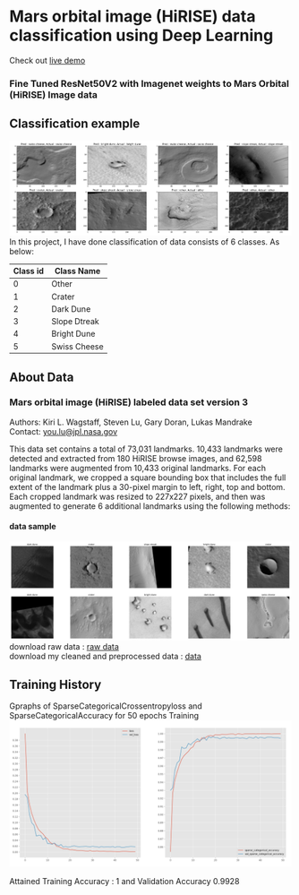# Mars orbital image (HiRISE) data classification using Deep Learning

Check out [live demo](https://vaidik0508-mars-classification-deploy-app-vurhdi.streamlit.app/)

### Fine Tuned ResNet50V2 with Imagenet weights to Mars Orbital (HiRISE) Image data
## Classification example
![Prediction](https://github.com/vaidik0508/Mars-HiRISE--data-classification/blob/main/model/pred.jpg)
In this project, I have done classification of data consists of 6 classes. As below:

Class id  |  Class Name
------- | -------
0  |  Other
1  |  Crater
2  |  Dark Dune
3  |  Slope Dtreak
4  |  Bright Dune
5  |  Swiss Cheese

## About Data
### Mars orbital image (HiRISE) labeled data set version 3
Authors: Kiri L. Wagstaff, Steven Lu, Gary Doran, Lukas Mandrake\
Contact: you.lu@jpl.nasa.gov

This data set contains a total of 73,031 landmarks. 10,433 landmarks were detected and extracted from 180 HiRISE browse images, and 62,598 landmarks were augmented from 10,433 original landmarks. For each original landmark, we cropped a square bounding box that includes the full extent of the landmark plus a 30-pixel margin to left, right, top and bottom. Each cropped landmark was resized to 227x227 pixels, and then was augmented to generate 6 additional landmarks using the following methods:

#### data sample
![data](https://github.com/vaidik0508/Mars-HiRISE--data-classification/blob/main/model/images.jpg)
download raw data : [raw data](https://zenodo.org/record/2538136#.YookYqhBy3A) \
download my cleaned and preprocessed data : [data](https://drive.google.com/file/d/1VZNjIRG3fzmMfpm0kgf3IOSt0QxEn-ty/view?usp=sharing)

## Training History
Gpraphs of SparseCategoricalCrossentropyloss and SparseCategoricalAccuracy for 50 epochs Training
![Training](https://github.com/vaidik0508/Mars-HiRISE--data-classification/blob/main/model/history.jpg)

Attained Training Accuracy : 1 and Validation Accuracy 0.9928
